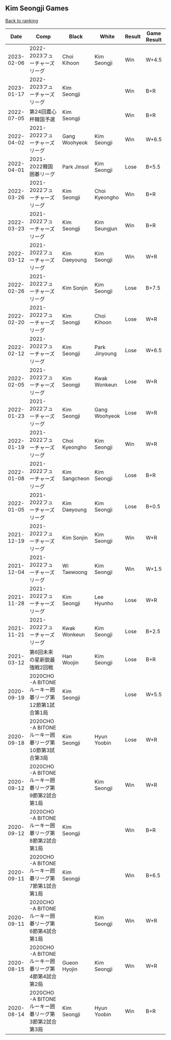 ## Kim Seongji Games

[Back to ranking](../../index.md)




| **Date** | **Comp** | **Black** | **White** | **Result** | **Game Result** | **Komi** | **Rating** | **Diff** | 
| --- | --- | --- | --- | --- | --- | --- | --- | --- |
| 2023-02-06 | 2022-2023フューチャーズリーグ | Choi Kihoon | Kim Seongji | Win | W+4.5 | 6.5 | 3111 | 9 | 
| 2023-01-17 | 2022-2023フューチャーズリーグ | Kim Seongji |  | Win | B+R | 6.5 | 3102 | 71 | 
| 2022-07-05 | 第24回農心杯韓国予選 | Kim Seongji |  | Win | B+R | 6.5 | 3031 | 43 | 
| 2022-04-02 | 2021-2022フューチャーズリーグ | Gang Woohyeok | Kim Seongji | Win | W+6.5 | 6.5 | 2988 | 38 | 
| 2022-04-01 | 2021-2022韓国囲碁リーグ | Park Jinsol | Kim Seongji | Lose | B+5.5 | 6.5 | 2950 | -6 | 
| 2022-03-26 | 2021-2022フューチャーズリーグ | Kim Seongji | Choi Kyeongho | Win | B+R | 6.5 | 2956 | 67 | 
| 2022-03-23 | 2021-2022フューチャーズリーグ | Kim Seongji | Kim Seungjun | Win | B+R | 6.5 | 2889 | 16 | 
| 2022-03-12 | 2021-2022フューチャーズリーグ | Kim Daeyoung | Kim Seongji | Win | W+R | 6.5 | 2873 | 76 | 
| 2022-02-26 | 2021-2022フューチャーズリーグ | Kim Sonjin | Kim Seongji | Lose | B+7.5 | 6.5 | 2797 | 11 | 
| 2022-02-20 | 2021-2022フューチャーズリーグ | Kim Seongji | Choi Kihoon | Lose | W+R | 6.5 | 2786 | -97 | 
| 2022-02-12 | 2021-2022フューチャーズリーグ | Kim Seongji | Park Jinyoung | Lose | W+6.5 | 6.5 | 2883 | 9 | 
| 2022-02-05 | 2021-2022フューチャーズリーグ | Kim Seongji | Kwak Wonkeun | Lose | W+R | 6.5 | 2874 | -17 | 
| 2022-01-23 | 2021-2022フューチャーズリーグ | Kim Seongji | Gang Woohyeok | Lose | W+R | 6.5 | 2891 | -40 | 
| 2022-01-19 | 2021-2022フューチャーズリーグ | Choi Kyeongho | Kim Seongji | Win | W+R | 6.5 | 2931 | 102 | 
| 2022-01-08 | 2021-2022フューチャーズリーグ | Kim Sangcheon | Kim Seongji | Lose | B+R | 6.5 | 2829 | -225 | 
| 2022-01-05 | 2021-2022フューチャーズリーグ | Kim Daeyoung | Kim Seongji | Lose | B+0.5 | 6.5 | 3054 | 161 | 
| 2021-12-19 | 2021-2022フューチャーズリーグ | Kim Sonjin | Kim Seongji | Win | W+R | 6.5 | 2893 | 2 | 
| 2021-12-04 | 2021-2022フューチャーズリーグ | Wi Taewoong | Kim Seongji | Win | W+1.5 | 6.5 | 2891 | 0 | 
| 2021-11-28 | 2021-2022フューチャーズリーグ | Kim Seongji | Lee Hyunho | Lose | W+R | 6.5 | 2891 | 0 | 
| 2021-11-21 | 2021-2022フューチャーズリーグ | Kwak Wonkeun | Kim Seongji | Lose | B+2.5 | 6.5 | 2891 | 0 | 
| 2021-03-12 | 第6回未来の星新鋭最強戦2回戦 | Han Woojin | Kim Seongji | Lose | B+R | 6.5 | 2891 | 87 | 
| 2020-09-19 | 2020CHO-A BITONEルーキー囲碁リーグ第12節第1試合第1局 | Kim Seongji |  | Lose | W+5.5 | 6.5 | 2804 | -50 | 
| 2020-09-18 | 2020CHO-A BITONEルーキー囲碁リーグ第10節第3試合第3局 | Kim Seongji | Hyun Yoobin | Lose | W+R | 6.5 | 2854 | -1 | 
| 2020-09-12 | 2020CHO-A BITONEルーキー囲碁リーグ第9節第2試合第1局 |  | Kim Seongji | Win | W+R | 6.5 | 2855 | 0 | 
| 2020-09-12 | 2020CHO-A BITONEルーキー囲碁リーグ第8節第2試合第1局 | Kim Seongji |  | Win | B+R | 6.5 | 2855 | 23 | 
| 2020-09-11 | 2020CHO-A BITONEルーキー囲碁リーグ第7節第1試合第1局 | Kim Seongji |  | Win | B+6.5 | 6.5 | 2832 | 0 | 
| 2020-09-11 | 2020CHO-A BITONEルーキー囲碁リーグ第6節第4試合第1局 |  | Kim Seongji | Win | W+R | 6.5 | 2832 | -26 | 
| 2020-08-15 | 2020CHO-A BITONEルーキー囲碁リーグ第4節第4試合第2局 | Gueon Hyojin | Kim Seongji | Win | W+R | 6.5 | 2858 | 135 | 
| 2020-08-14 | 2020CHO-A BITONEルーキー囲碁リーグ第3節第2試合第3局 | Kim Seongji | Hyun Yoobin | Win | B+R | 6.5 | 2723 | missing |




